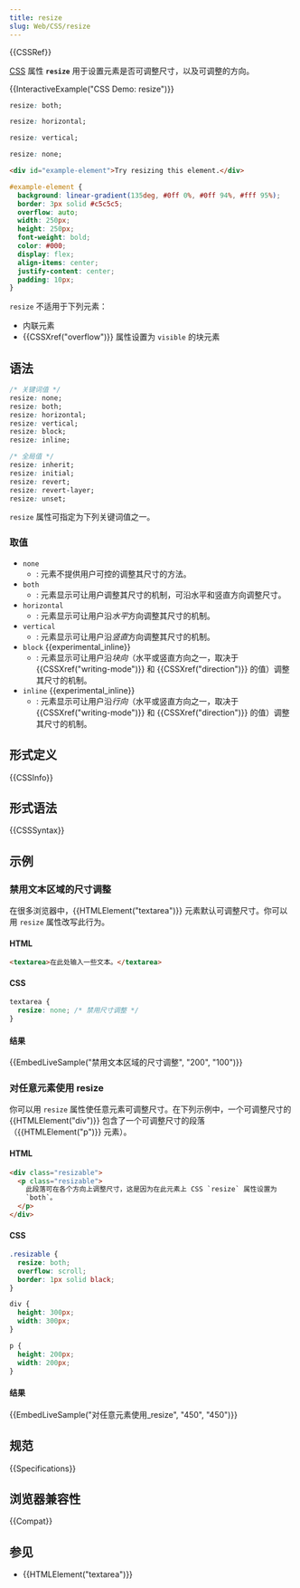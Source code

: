 ```yaml
---
title: resize
slug: Web/CSS/resize
---
```


{{CSSRef}}

[CSS](/zh-CN/docs/Web/CSS) 属性 **`resize`** 用于设置元素是否可调整尺寸，以及可调整的方向。

{{InteractiveExample("CSS Demo: resize")}}

```css interactive-example-choice
resize: both;
```

```css interactive-example-choice
resize: horizontal;
```

```css interactive-example-choice
resize: vertical;
```

```css interactive-example-choice
resize: none;
```

```html interactive-example
<div id="example-element">Try resizing this element.</div>
```

```css interactive-example
#example-element {
  background: linear-gradient(135deg, #0ff 0%, #0ff 94%, #fff 95%);
  border: 3px solid #c5c5c5;
  overflow: auto;
  width: 250px;
  height: 250px;
  font-weight: bold;
  color: #000;
  display: flex;
  align-items: center;
  justify-content: center;
  padding: 10px;
}
```

`resize` 不适用于下列元素：

- 内联元素
- {{CSSXref("overflow")}} 属性设置为 `visible` 的块元素

## 语法

```css
/* 关键词值 */
resize: none;
resize: both;
resize: horizontal;
resize: vertical;
resize: block;
resize: inline;

/* 全局值 */
resize: inherit;
resize: initial;
resize: revert;
resize: revert-layer;
resize: unset;
```

`resize` 属性可指定为下列关键词值之一。

### 取值

- `none`
  - : 元素不提供用户可控的调整其尺寸的方法。
- `both`
  - : 元素显示可让用户调整其尺寸的机制，可沿水平和竖直方向调整尺寸。
- `horizontal`
  - : 元素显示可让用户沿*水平*方向调整其尺寸的机制。
- `vertical`
  - : 元素显示可让用户沿*竖直*方向调整其尺寸的机制。
- `block` {{experimental_inline}}
  - : 元素显示可让用户沿*块向*（水平或竖直方向之一，取决于 {{CSSXref("writing-mode")}} 和 {{CSSXref("direction")}} 的值）调整其尺寸的机制。
- `inline` {{experimental_inline}}
  - : 元素显示可让用户沿*行向*（水平或竖直方向之一，取决于 {{CSSXref("writing-mode")}} 和 {{CSSXref("direction")}} 的值）调整其尺寸的机制。

## 形式定义

{{CSSInfo}}

## 形式语法

{{CSSSyntax}}

## 示例

### 禁用文本区域的尺寸调整

在很多浏览器中，{{HTMLElement("textarea")}} 元素默认可调整尺寸。你可以用 `resize` 属性改写此行为。

#### HTML

```html
<textarea>在此处输入一些文本。</textarea>
```

#### CSS

```css
textarea {
  resize: none; /* 禁用尺寸调整 */
}
```

#### 结果

{{EmbedLiveSample("禁用文本区域的尺寸调整", "200", "100")}}

### 对任意元素使用 resize

你可以用 `resize` 属性使任意元素可调整尺寸。在下列示例中，一个可调整尺寸的 {{HTMLElement("div")}} 包含了一个可调整尺寸的段落（{{HTMLElement("p")}} 元素）。

#### HTML

```html
<div class="resizable">
  <p class="resizable">
    此段落可在各个方向上调整尺寸，这是因为在此元素上 CSS `resize` 属性设置为
    `both`。
  </p>
</div>
```

#### CSS

```css
.resizable {
  resize: both;
  overflow: scroll;
  border: 1px solid black;
}

div {
  height: 300px;
  width: 300px;
}

p {
  height: 200px;
  width: 200px;
}
```

#### 结果

{{EmbedLiveSample("对任意元素使用_resize", "450", "450")}}

## 规范

{{Specifications}}

## 浏览器兼容性

{{Compat}}

## 参见

- {{HTMLElement("textarea")}}
